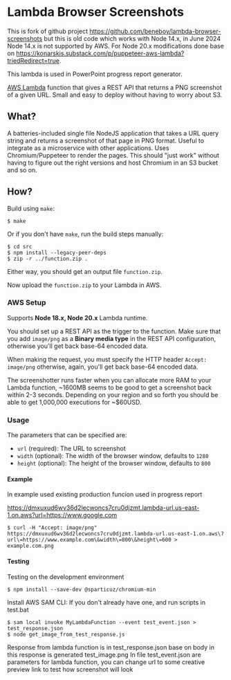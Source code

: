 # Lambda Browser Screenshots

This is fork of github project https://github.com/beneboy/lambda-browser-screenshots but this is old code which works with Node 14.x, in June 2024 Node 14.x is not supported by AWS. For Node 20.x modifications done base on https://konarskis.substack.com/p/puppeteer-aws-lambda?triedRedirect=true.

This lambda is used in PowerPoint progress report generator.

[AWS Lambda](https://aws.amazon.com/lambda/) function that gives a REST API that returns a PNG screenshot of a given 
URL. Small and easy to deploy without having to worry about S3.

## What?

A batteries-included single file NodeJS application that takes a URL query string and returns a screenshot of that 
page in PNG format. Useful to integrate as a microservice with other applications. Uses Chromium/Puppeteer to render
the pages. This should "just work" without having to figure out the right versions and host Chromium in an S3 bucket
and so on.

## How?

Build using `make`:

```shell script
$ make
```
Or if you don't have `make`, run the build steps manually:

```shell script
$ cd src
$ npm install --legacy-peer-deps
$ zip -r ../function.zip .
```
Either way, you should get an output file `function.zip`. 

Now upload the `function.zip` to your Lambda in AWS.

### AWS Setup

Supports **Node 18.x, Node 20.x** Lambda runtime.

You should set up a REST API as the trigger to the function. Make sure that you add `image/png` as a 
**Binary media type** in the REST API configuration, otherwise you'll get back base-64 encoded data.

When making the request, you must specify the HTTP header `Accept: image/png` otherwise, again, you'll get back base-64 
encoded data.

The screenshotter runs faster when you can allocate more RAM to your Lambda function, ~1600MB seems to be good to get a
screenshot back within 2-3 seconds. Depending on your region and so forth you should be able to get 1,000,000 
executions for ~$60USD. 

### Usage

The parameters that can be specified are:

- `url` (required): The URL to screenshot
- `width` (optional): The width of the browser window, defaults to `1280`
- `height` (optional): The height of the browser window, defaults to `800`

#### Example

In example used existing production funcion used in progress report

https://dmxuxud6wv36d2lecwoncs7cru0djzmt.lambda-url.us-east-1.on.aws?url=https://www.google.com

```shell script
$ curl -H "Accept: image/png"  https://dmxuxud6wv36d2lecwoncs7cru0djzmt.lambda-url.us-east-1.on.aws\?url\=https://www.example.com\&width\=800\&height\=600 > example.com.png
```

#### Testing 
Testing on the development environment

```shell script
$ npm install --save-dev @sparticuz/chromium-min
```
Install AWS SAM CLI: If you don't already have one, and run scripts in test.bat

```shell script
$ sam local invoke MyLambdaFunction --event test_event.json > test_response.json
$ node get_image_from_test_response.js
```
Response from lambda function is in test_response.json
base on body in this response is generated test_image.png
In file test_event.json are parameters for lambda function, you can change url to some creative preview link to test how screenshot will look

